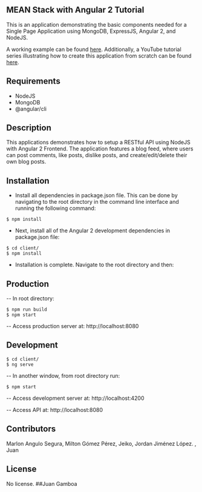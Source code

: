 ## MEAN Stack with Angular 2 Tutorial

This is an application demonstrating the basic components needed for a Single Page Application using MongoDB, ExpressJS, Angular 2, and NodeJS.

A working example can be found [here](https://damp-bastion-39490.herokuapp.com/). Additionally, a YouTube tutorial series illustrating how to create this application from scratch can be found [here](https://youtu.be/pDYhwfi7VU0).

## Requirements

- NodeJS
- MongoDB
- @angular/cli

## Description

This applications demonstrates how to setup a RESTful API using NodeJS with Angular 2 Frontend. The application features a blog feed, where users can post comments, like posts, dislike posts, and create/edit/delete their own blog posts.

## Installation

- Install all dependencies in package.json file. This can be done by navigating to the root directory in the command line interface and running the following command:
```
$ npm install
```

- Next, install all of the Angular 2 development dependencies in package.json file:
```
$ cd client/
$ npm install
```

- Installation is complete. Navigate to the root directory and then:  

## Production
-- In root directory:
```
$ npm run build
$ npm start
```
-- Access production server at: http://localhost:8080

## Development
```
$ cd client/
$ ng serve
```
-- In another window, from root directory run:
```
$ npm start
```
-- Access development server at: http://localhost:4200

-- Access API at: http://localhost:8080


## Contributors

Marlon Angulo Segura, Milton Gómez Pérez, Jeiko, Jordan Jiménez López. , Juan

## License

No license.
##Juan Gamboa
